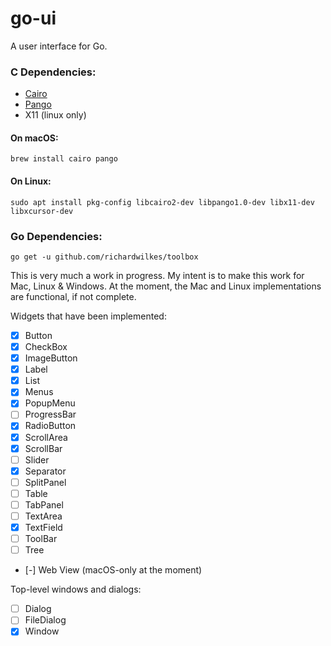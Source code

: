 # go-ui
A user interface for Go.

### C Dependencies:
- [Cairo](https://www.cairographics.org)
- [Pango](http://www.pango.org)
- X11 (linux only)

#### On macOS:
```
brew install cairo pango
```

#### On Linux:
```
sudo apt install pkg-config libcairo2-dev libpango1.0-dev libx11-dev libxcursor-dev
```

### Go Dependencies:
```
go get -u github.com/richardwilkes/toolbox
```

This is very much a work in progress. My intent is to make this work for Mac, Linux & Windows.
At the moment, the Mac and Linux implementations are functional, if not complete.

Widgets that have been implemented:

- [x] Button
- [x] CheckBox
- [x] ImageButton
- [x] Label
- [x] List
- [x] Menus
- [x] PopupMenu
- [ ] ProgressBar
- [x] RadioButton
- [x] ScrollArea
- [x] ScrollBar
- [ ] Slider
- [x] Separator
- [ ] SplitPanel
- [ ] Table
- [ ] TabPanel
- [ ] TextArea
- [x] TextField
- [ ] ToolBar
- [ ] Tree
- [-] Web View (macOS-only at the moment)

Top-level windows and dialogs:

- [ ] Dialog
- [ ] FileDialog
- [x] Window
